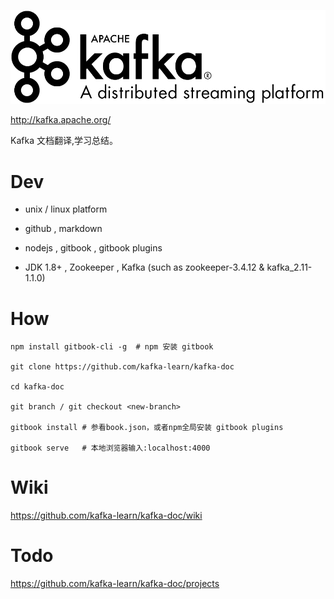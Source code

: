 
![](./imgs/logo.png)


http://kafka.apache.org/

Kafka 文档翻译,学习总结。


# Dev

* unix / linux platform

* github , markdown

* nodejs , gitbook , gitbook plugins

* JDK 1.8+ , Zookeeper , Kafka (such as zookeeper-3.4.12 & kafka_2.11-1.1.0)

# How

```
npm install gitbook-cli -g  # npm 安装 gitbook

git clone https://github.com/kafka-learn/kafka-doc

cd kafka-doc

git branch / git checkout <new-branch>

gitbook install # 参看book.json，或者npm全局安装 gitbook plugins

gitbook serve   # 本地浏览器输入:localhost:4000

```

# Wiki

https://github.com/kafka-learn/kafka-doc/wiki


# Todo

https://github.com/kafka-learn/kafka-doc/projects
